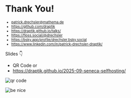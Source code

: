 # Thank You!

<div style="font-size: 0.8em">

- <mdi-email /> <patrick.drechsler@mathema.de>
- <logos-github-icon /> <https://github.com/draptik>
- <mdi-web /> <https://draptik.github.io/talks/>
- <logos-mastodon-icon /> <https://floss.social/@drechsler>
- <logos-bluesky/> <https://bsky.app/profile/drechsler.bsky.social>
- <logos-linkedin-icon /> <https://www.linkedin.com/in/patrick-drechsler-draptik/>

</div>

Slides 👇

- QR Code or
- <https://draptik.github.io/2025-09-seneca-selfhosting/>

<img
  class="absolute top-10 right-20 h-70"
  src="/images/slides.png"
  alt="qr code"
/>

<img
  class="absolute bottom-15 right-30 h-30 custom-slow-pulse"
  src="/images/anti-nazi.png"
  alt="be nice"
/>
